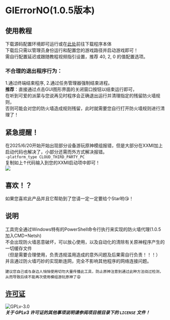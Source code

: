 # GIErrorNO(1.0.5版本)

## 使用教程
下载源码配置环境即可运行或在[此处](https://github.com/baobaobaoPY/GIErrorNO/releases)前往下载程序本体  
下载后只需以管理员身份运行和配置您的游戏路径并启动游戏即可！  
需自行配置延迟或跟随教程视频指引设置，推荐 40, 2, 0 的值配置选项。

### 不合理的退出程序行为：
1.通过终端结束程序, 2.通过任务管理器强制结束进程。  
**推荐**：直接通过点击GUI图形界面的关闭窗口按钮以结束运行即可，  
在听到可爱的派蒙与您说再见时程序会正确退出运行并清理指定的残留防火墙规则，  
否则可能会对您的防火墙造成规则残留，此时就需要您自行打开防火墙规则进行清理了！

## 紧急提醒！
在2025/6/20开始开始出现部分设备游玩原神模组报错，但是大部分在XXMI加上启动代码也解决了，小部分还需而外方式解决报错。  
`-platform_type CLOUD_THIRD_PARTY_PC`  
复制如上↑代码输入到您的XXMI启动项中即可！  
![](https://ac-o.namu.la/20250517sac/6a90835a9b244eedb95ee394873b20af4f619e56cc9b7fcf6410cee54059c79e.png?expires=1750386402&key=OQ3Fs4_Gc2CEF7-ndSPjtQ&type=orig)

## 喜欢！？
如果您喜欢此产品并且它帮助到了您请一定一定要给个Star哟😘！  

## 说明
工具完全通过Windows特有的PowerShell命令行执行来实现的防火墙代理(1.0.5加入CMD+Netsh)  
不会出现防火墙恶意破坏，可以放心使用，以及自动化的清除有关原神程序产生的一切缓存文件  
（但是需要合理使用，负责违规滥用造成的意外问题及后果需自行负责！！！）  
并且通过防火墙巧妙的实现断连网，完全不影响其他程序的网络连接问题。 
```
建议您自己或与身边人悄悄使用切勿大量传播此工具，防止原神注意到通过此种方法绕过检测，
从而导致后续不能再次使用模组游玩原神了😩
```


## [许可证](https://www.gnu.org/licenses/gpl-3.0.html)  
![GPLv-3.0](https://www.gnu.org/graphics/gplv3-or-later.png)  
***关于 GPLv3 许可证的其他事项说明请参阅项目根目录下的 `LICENSE` 文件！***  
